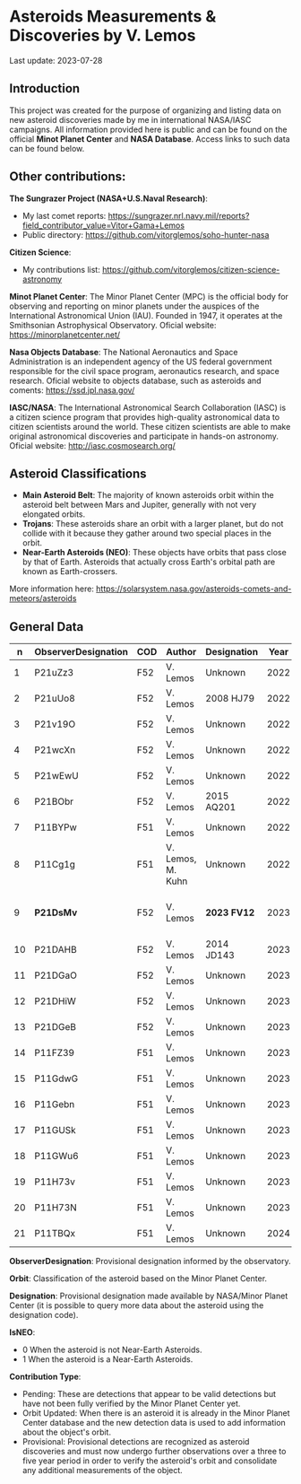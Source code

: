 # Asteroids Measurements & Discoveries by V. Lemos
Last update: 2023-07-28

## Introduction 
This project was created for the purpose of organizing and listing data on new asteroid discoveries made by me in international NASA/IASC campaigns. All information provided here is public and can be found on the official **Minot Planet Center** and **NASA Database**. Access links to such data can be found below.

## Other contributions:
**The Sungrazer Project (NASA+U.S.Naval Research)**: 
- My last comet reports: https://sungrazer.nrl.navy.mil/reports?field_contributor_value=Vitor+Gama+Lemos
- Public directory: https://github.com/vitorglemos/soho-hunter-nasa

**Citizen Science**: 
- My contributions list: https://github.com/vitorglemos/citizen-science-astronomy

**Minot Planet Center**: The Minor Planet Center (MPC) is the official body for observing and reporting on minor planets under the auspices of the International Astronomical Union (IAU). Founded in 1947, it operates at the Smithsonian Astrophysical Observatory. Oficial website: https://minorplanetcenter.net/ 

**Nasa Objects Database**: The National Aeronautics and Space Administration is an independent agency of the US federal government responsible for the civil space program, aeronautics research, and space research. Oficial website to objects database, such as asteroids and coments: https://ssd.jpl.nasa.gov/

**IASC/NASA**: The International Astronomical Search Collaboration (IASC) is a citizen science program that provides high-quality astronomical data to citizen scientists around the world. These citizen scientists are able to make original astronomical discoveries and participate in hands-on astronomy.  Oficial website: http://iasc.cosmosearch.org/

## Asteroid Classifications
- **Main Asteroid Belt**: The majority of known asteroids orbit within the asteroid belt between Mars and Jupiter, generally with not very elongated orbits. 
- **Trojans**: These asteroids share an orbit with a larger planet, but do not collide with it because they gather around two special places in the orbit.
- **Near-Earth Asteroids (NEO)**: These objects have orbits that pass close by that of Earth. Asteroids that actually cross Earth's orbital path are known as Earth-crossers.

More information here: https://solarsystem.nasa.gov/asteroids-comets-and-meteors/asteroids

## General Data

|n| ObserverDesignation | COD |Author | Designation | Year | Status | Campaign | CampaignMonth| Contribution | ObserverTelescope | Orbit | IsNEO | Link |
|---| ------------------- | ---| ------ | ---------------------| -----| -------| -------| ------------- | -------------- | --------- | ---------- | ---- | -- |
|1| P21uZz3 |F52| V. Lemos | Unknown | 2022 | Preliminary | IASC | August | Pending | Pan-STARRS 2 | Unknown | 0 | |
|2| P21uUo8 |F52| V. Lemos | 2008 HJ79 | 2022 | Known Object | IASC | August | Orbit Updated | Pan-STARRS 2 | Main Belt | 0 | https://ssd.jpl.nasa.gov/tools/sbdb_lookup.html#/?sstr=2008%20HJ79 |
|3| P21v19O |F52| V. Lemos | Unknown | 2022 | Preliminary | IASC | August | Pending | Pan-STARRS 2 | Unknown | 0 | |
|4| P21wcXn |F52| V. Lemos | Unknown | 2022 | Preliminary | IASC | September | Pending | Pan-STARRS 2 | Unknown | 0 | |
|5| P21wEwU |F52| V. Lemos | Unknown | 2022 | Preliminary | IASC | September | Pending | Pan-STARRS 2 | Unknown | 0 | |
|6| P21BObr	|F52| V. Lemos | 2015 AQ201 | 2022 | known Object | IASC | November | Orbit Updated | Pan-STARRS 2 | Main Belt | 0 | https://ssd.jpl.nasa.gov/tools/sbdb_lookup.html#/?sstr=2015%20AQ201 |
|7| P11BYPw	|F51| V. Lemos | Unknown | 2022 | Preliminary | IASC | November | Pending | Pan-STARRS 2 | Unknown | 0 | |
|8| P11Cg1g |F51| V. Lemos, M. Kuhn | Unknown | 2022 | Preliminary | IASC | November | Pending | Pan-STARRS 2 | Unknown | 0 | |
|9| **P21DsMv** |F52| V. Lemos | **2023 FV12** | 2023 | Provisional | IASC | March | First Discovery (Waiting for confirmation) | Pan-STARRS 2 | Main Belt  | 0 | https://www.minorplanetcenter.net/db_search/show_object?utf8=%E2%9C%93&object_id=2023+FV12 |
|10| P21DAHB |F52| V. Lemos | 2014 JD143 | 2023 | Orbit Updated | IASC | March | Pending | Pan-STARRS 2 |  Main Belt | 0 | |
|11| P21DGaO |F52| V. Lemos | Unknown | 2023 | Preliminary | IASC | March | Pending | Pan-STARRS 2 | Unknown | 0 | |
|12| P21DHiW |F52| V. Lemos | Unknown | 2023 | Preliminary | IASC | March | Pending | Pan-STARRS 2 | Unknown | 0 | |
|13| P21DGeB |F52| V. Lemos | Unknown | 2023 | Preliminary | IASC | March | Pending | Pan-STARRS 2 | Unknown | 0 | |
|14| P11FZ39 |F51| V. Lemos | Unknown | 2023 | Preliminary | IASC | June | Pending | Pan-STARRS 2 | Unknown | 0 | |
|15| P11GdwG |F51| V. Lemos | Unknown | 2023 | Preliminary | IASC | June | Pending | Pan-STARRS 2 | Unknown | 0 | |
|16| P11Gebn |F51| V. Lemos | Unknown | 2023 | Preliminary | IASC | June | Pending | Pan-STARRS 2 | Unknown | 0 | |
|17| P11GUSk |F51| V. Lemos | Unknown | 2023 | Preliminary | IASC | July | Pending | Pan-STARRS 2 | Unknown | 0 | |
|18| P11GWu6 |F51| V. Lemos | Unknown | 2023 | Preliminary | IASC | July| Pending | Pan-STARRS 2 | Unknown | 0 | |
|19| P11H73v |F51| V. Lemos | Unknown | 2023 | Preliminary | IASC | July | Pending | Pan-STARRS 2 | Unknown | 0 | |
|20| P11H73N |F51| V. Lemos | Unknown | 2023 | Preliminary | IASC | July| Pending | Pan-STARRS 2 | Unknown | 0 | |
|21| P11TBQx |F51| V. Lemos | Unknown | 2024 | Preliminary | IASC | March | Pending | Pan-STARRS 2 | Unknown | 0 | |

**ObserverDesignation**: Provisional designation informed by the observatory.

**Orbit**: Classification of the asteroid based on the Minor Planet Center. 

**Designation**: Provisional designation made available by NASA/Minor Planet Center (it is possible to query more data about the asteroid using the designation code).

**IsNEO**: 
- 0 When the asteroid is not Near-Earth Asteroids. 
- 1 When the asteroid is a Near-Earth Asteroids.

**Contribution Type**:
- Pending: These are detections that appear to be valid detections but have not been fully verified by the Minor Planet Center yet.
- Orbit Updated: When there is an asteroid it is already in the Minor Planet Center database and the new detection data is used to add information about the object's orbit.
- Provisional: Provisional detections are recognized as asteroid discoveries and must now undergo further observations over a three to five year period in order to verify the asteroid's orbit and consolidate any additional measurements of the object.
